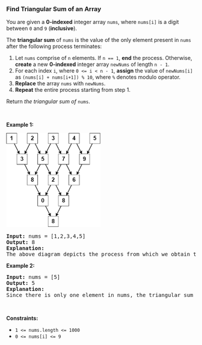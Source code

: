 
<h3>Find Triangular Sum of an Array</h3>
<div><p>You are given a <strong>0-indexed</strong> integer array <code>nums</code>, where <code>nums[i]</code> is a digit between <code>0</code> and <code>9</code> (<strong>inclusive</strong>).</p>
<p>The <strong>triangular sum</strong> of <code>nums</code> is the value of the only element present in <code>nums</code> after the following process terminates:</p>
<ol>
<li>Let <code>nums</code> comprise of <code>n</code> elements. If <code>n == 1</code>, <strong>end</strong> the process. Otherwise, <strong>create</strong> a new <strong>0-indexed</strong> integer array <code>newNums</code> of length <code>n - 1</code>.</li>
<li>For each index <code>i</code>, where <code>0 &lt;= i &lt; n - 1</code>, <strong>assign</strong> the value of <code>newNums[i]</code> as <code>(nums[i] + nums[i+1]) % 10</code>, where <code>%</code> denotes modulo operator.</li>
<li><strong>Replace</strong> the array <code>nums</code> with <code>newNums</code>.</li>
<li><strong>Repeat</strong> the entire process starting from step 1.</li>
</ol>
<p>Return <em>the triangular sum of</em> <code>nums</code>.</p>
<p> </p>
<p><strong>Example 1:</strong></p>
<img alt="" src="assets/2b23ea41b6cd405b9ea48eb1cadffec3.png" style="width: 250px; height: 250px;"/>
<pre><strong>Input:</strong> nums = [1,2,3,4,5]
<strong>Output:</strong> 8
<strong>Explanation:</strong>
The above diagram depicts the process from which we obtain the triangular sum of the array.</pre>
<p><strong>Example 2:</strong></p>
<pre><strong>Input:</strong> nums = [5]
<strong>Output:</strong> 5
<strong>Explanation:</strong>
Since there is only one element in nums, the triangular sum is the value of that element itself.</pre>
<p> </p>
<p><strong>Constraints:</strong></p>
<ul>
<li><code>1 &lt;= nums.length &lt;= 1000</code></li>
<li><code>0 &lt;= nums[i] &lt;= 9</code></li>
</ul>
</div>
